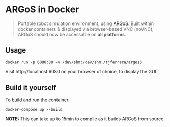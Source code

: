 # ARGoS in Docker

> Portable robot simulation environment, using [ARGoS](https://github.com/ilpincy/argos3). Built within docker containers & displayed via browser-based VNC (noVNC), ARGoS should now be accessable on **all platforms**.

## Usage
```
docker run -p 6080:80 -v /dev/shm:/dev/shm /tjferrara/argos3
```
Visit http://localhost:6080 on your browser of choice, to display the GUI.

## Build it yourself

To build and run the container:
```
docker-compose up --build
```
**NOTE:** This can take up to 15min to compile as it builds ARGoS from source.
